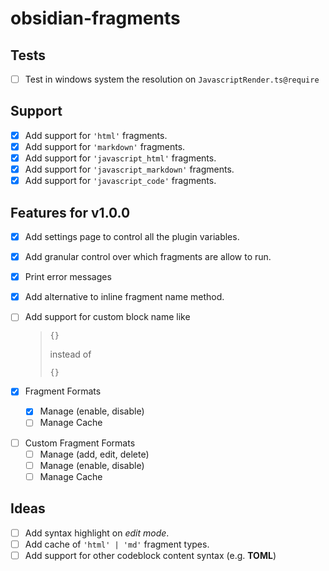 # obsidian-fragments

## Tests

- [ ] Test in windows system the resolution on `JavascriptRender.ts@require`

## Support

- [x] Add support for `'html'` fragments.
- [x] Add support for `'markdown'` fragments.
- [x] Add support for `'javascript_html'` fragments.
- [x] Add support for `'javascript_markdown'` fragments.
- [x] Add support for `'javascript_code'` fragments.

## Features for v1.0.0

- [x] Add settings page to control all the plugin variables.
- [x] Add granular control over which fragments are allow to run.
- [x] Print error messages
- [x] Add alternative to inline fragment name method.
- [ ] Add support for custom block name like

  > ```book
  > {}
  > ```
  >
  > instead of
  >
  > ```use book
  > {}
  > ```

- [x] Fragment Formats
  - [x] Manage (enable, disable)
  - [ ] Manage Cache

<!--  -->

- [ ] Custom Fragment Formats
  - [ ] Manage (add, edit, delete)
  - [ ] Manage (enable, disable)
  - [ ] Manage Cache

## Ideas

- [ ] Add syntax highlight on _edit mode_.
- [ ] Add cache of `'html' | 'md'` fragment types.
- [ ] Add support for other codeblock content syntax (e.g. **TOML**)
